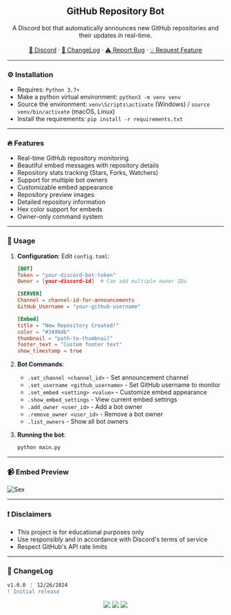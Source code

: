 <div align="center">
  <h2 align="center">GitHub Repository Bot</h2>
  <p align="center">
    A Discord bot that automatically announces new GitHub repositories and their updates in real-time.
    <br />
    <br />
    <a href="https://discord.cyberious.xyz">💬 Discord</a>
    ·
    <a href="#-changelog">📜 ChangeLog</a>
    ·
    <a href="https://github.com/sexfrance/Github-Repository-Bot/issues">⚠️ Report Bug</a>
    ·
    <a href="https://github.com/sexfrance/Github-Repository-Bot/issues">💡 Request Feature</a>
  </p>
</div>

---

### ⚙️ Installation

- Requires: `Python 3.7+`
- Make a python virtual environment: `python3 -m venv venv`
- Source the environment: `venv\Scripts\activate` (Windows) / `source venv/bin/activate` (macOS, Linux)
- Install the requirements: `pip install -r requirements.txt`

---

### 🔥 Features

- Real-time GitHub repository monitoring
- Beautiful embed messages with repository details
- Repository stats tracking (Stars, Forks, Watchers)
- Support for multiple bot owners
- Customizable embed appearance
- Repository preview images
- Detailed repository information
- Hex color support for embeds
- Owner-only command system

---

### 📝 Usage

1. **Configuration**:
   Edit `config.toml`:

   ```toml
   [BOT]
   Token = "your-discord-bot-token"
   Owner = [your-discord-id]  # Can add multiple owner IDs

   [SERVER]
   Channel = channel-id-for-announcements
   GitHub_Username = "your-github-username"

   [Embed]
   title = "New Repository Created!"
   color = "#3498db"
   thumbnail = "path-to-thumbnail"
   footer_text = "Custom footer text"
   show_timestamp = true
   ```

2. **Bot Commands**:

   - `.set_channel <channel_id>` - Set announcement channel
   - `.set_username <github_username>` - Set GitHub username to monitor
   - `.set_embed <setting> <value>` - Customize embed appearance
   - `.show_embed_settings` - View current embed settings
   - `.add_owner <user_id>` - Add a bot owner
   - `.remove_owner <user_id>` - Remove a bot owner
   - `.list_owners` - Show all bot owners

3. **Running the bot**:
   ```bash
   python main.py
   ```

---

### 📹 Embed Preview

![Sex](https://i.imgur.com/MubOyuL.png)

---

### ❗ Disclaimers

- This project is for educational purposes only
- Use responsibly and in accordance with Discord's terms of service
- Respect GitHub's API rate limits

---

### 📜 ChangeLog

```diff
v1.0.0 ⋮ 12/26/2024
! Initial release

```

<p align="center">
  <img src="https://img.shields.io/github/license/sexfrance/Github-Repository-Bot.svg?style=for-the-badge&labelColor=black&color=f429ff&logo=IOTA"/>
  <img src="https://img.shields.io/github/stars/sexfrance/Github-Repository-Bot.svg?style=for-the-badge&labelColor=black&color=f429ff&logo=IOTA"/>
  <img src="https://img.shields.io/github/languages/top/sexfrance/Github-Repository-Bot.svg?style=for-the-badge&labelColor=black&color=f429ff&logo=python"/>
</p>
